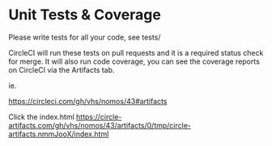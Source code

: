 # Unit Tests & Coverage

Please write tests for all your code, see tests/

CircleCI will run these tests on pull requests and it is a required status check for merge. It will also run code coverage, you can see the coverage reports on CircleCI via the Artifacts tab.

ie.

https://circleci.com/gh/vhs/nomos/43#artifacts

Click the index.html
 https://circle-artifacts.com/gh/vhs/nomos/43/artifacts/0/tmp/circle-artifacts.nmmJooX/index.html